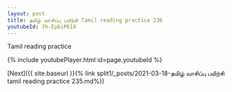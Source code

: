 ```yaml
---
layout: post
title: தமிழ் வாசிப்பு பயிற்சி Tamil reading practice 236
youtubeId: 7h-EpbiP618
---
```

 
 
Tamil reading practice
 
 
 
 
 


{% include youtubePlayer.html id=page.youtubeId %}
 
[Next]({{ site.baseurl }}{% link  split1/_posts/2021-03-18-தமிழ் வாசிப்பு பயிற்சி tamil reading practice 235.md%})
 
